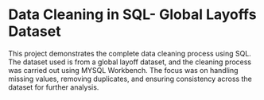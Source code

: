 # Data Cleaning in SQL- Global Layoffs Dataset

This project demonstrates the complete data cleaning process using SQL. The dataset used is from a global layoff dataset, and the cleaning process was carried out using MYSQL Workbench.
The focus was on handling missing values, removing duplicates, and ensuring consistency across the dataset for further analysis.
